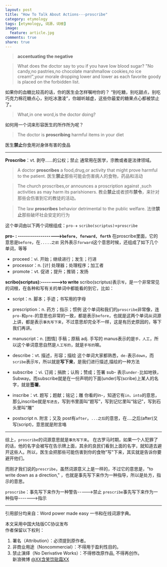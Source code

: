 ```yaml
---
layout: post
title: "How To Talk About Actions---proscribe"
category: etymology
tags: [etymology, 词源，词根]
image:
  feature: article.jpg
comments: true
share: true
---
```



>**accentuating the negative**


>What does the doctor say to you if you  have low blood sugar?
"No candy,no pastries,no chocolate marshmallow cookies,no ice cream!",your morale dropping lower and lower as each favorite goody is placed on the forbidden list.

如果你的血糖比较高的话，你的医生会怎样嘱咐你的？
“别吃糖，别吃甜点，别吃巧克力棉花糖点心，别吃冰激凌”，你越听越虚，这些你最爱的糖果点心都被禁止了。


>What,in one word,is the doctor doing?

如何用一个词来形容医生的所作所为呢？

>The doctor is **proscribing** harmful items in your diet

医生**禁止**你食用对身体有害的食品

------------------------------------
**Proscribe**：vt. 剥夺……的公权；禁止
通常用在医学，宗教或者是法律领域。
>A doctor **proscribes** a food,drug,or activity that might prove harmful to the patient.
医生**禁止**那些可能会伤害病人的食物，药品和活动

>The church proscribes,or announces a proscription against ,such activities as may harm its parishioners.
教会**禁止**或者颁布**禁令**，来针对那些会伤害到它的教徒的活动。

>The law **proscribes** behavior detrimental to the public welfare.
法律**禁止**那些破坏社会安定的行为


这个单词由以下两个词根组成：`pro-`+ `scribo(scriptus)`=`proscribe`

**pro- : ------------------->`before, forward, forth`**
在proscribe里面，它的意思是`before`，在`.....之前`
另外表示`forward`这个意思时候，还组成了如下几个单词，等等

- proceed：vi. 开始；继续进行；发生；行进
- processor：n. [计] 处理器；处理程序；加工者
- promote：vt. 促进；提升；推销；发扬

 

**scribo(scriptus):-------->to write**
 scribo(scriptus)表示`写`，是一个非常常见的词根，在各种和写有关的单词中都能看的到它，比如：
 
- script：n. 脚本；手迹；书写用的字母
- prescription：n. 药方；指示；惯例
 这个单词和我们的`proscribe`非常像，连`pro-`和`pre-`的意思也非常的一致，都是表示`before`，也就是这两个单词从词源上讲，都是表示`事先写下来`，不过意思却完全不一样，这是有历史原因的，等下我们再讲。
- manuscript：n. [图情] 手稿；原稿 adj. 手写的
 manus表示的是`手，人工`，所以这个单词意思自然是`人工写的`，就是`手写的`嘛。

- describe：vt. 描述，形容；描绘
这个单词大家都熟悉，`de-`表示`down`，而`scribe`表示`写`，所以就是**写下来**，是我们进行描述,描绘的一种方法
- subscribe ：vi. 订阅；捐款；认购；赞成；签署
sub- 表示`under-`比如地铁，Subway。而subscribe就是在一份声明的下面(under)写(scribe)上某人的名字，就是**签署**。

- inscribe：vt. 题写；题献；铭记；雕
你看的in-，知道它有`in，into`的意思，那么inscribe就是`写进去`，写到书里面叫“题写”，写到记忆里叫“铭记”，写到石头里叫“雕”

- postscript n. 附言；又及
post有`after`，`...之后`的意思，在....之后(after)又写(script)，意思就是附言咯



-------------------------------------------



综上，`proscribe`的词源意思就是`事先写下来`。
在古罗马时期，如果一个人犯罪了的话，他的名字会被写在告示牌上面，其余的良民们看到上面的名字，就知道去避开这些人。所以，医生会把那些可能伤害到你的食物"写"下来，其实就是告诉你要避开他们。

而刚才我们说的`prescribe`，虽然词源意义上是一样的，不过它的意思是，"to write down as a direction," ，也就是事先写下来作为一种指导，所以是处方，指示的意思。

`proscribe`：事先写下来作为一种警告----->禁止
`prescribe`事先写下来作为一种指导------->指示

------------------------------------------------------------------
引用部分均来自：Word power made easy 一书和在线词源字典。

本文采用中国大陆版CC协议发布  
作者保留以下权利：  
1. 署名（Attribution）：必须提到原作者。  
2. 非商业用途（Noncommercial）：不得用于盈利性目的。  
3. 禁止演绎（No Derivative Works）：不得修改原作品, 不得再创作。   
新浪微博 [@XX含笑饮砒霜XX](http://weibo.com/smilingly1989)  
